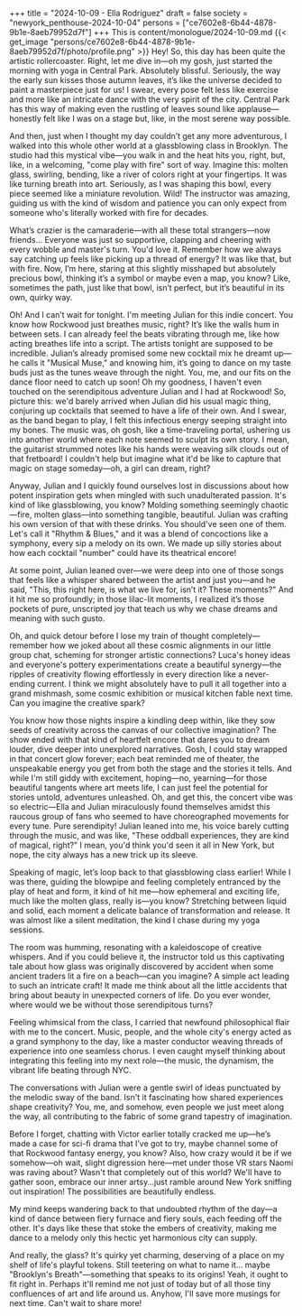+++
title = "2024-10-09 - Ella Rodriguez"
draft = false
society = "newyork_penthouse-2024-10-04"
persons = ["ce7602e8-6b44-4878-9b1e-8aeb79952d7f"]
+++
This is content/monologue/2024-10-09.md
{{< get_image "persons/ce7602e8-6b44-4878-9b1e-8aeb79952d7f/photo/profile.png" >}}
Hey! So, this day has been quite the artistic rollercoaster.
Right, let me dive in—oh my gosh, just started the morning with yoga in Central Park. Absolutely blissful. Seriously, the way the early sun kisses those autumn leaves, it’s like the universe decided to paint a masterpiece just for us! I swear, every pose felt less like exercise and more like an intricate dance with the very spirit of the city. Central Park has this way of making even the rustling of leaves sound like applause—honestly felt like I was on a stage but, like, in the most serene way possible. 

And then, just when I thought my day couldn’t get any more adventurous, I walked into this whole other world at a glassblowing class in Brooklyn. The studio had this mystical vibe—you walk in and the heat hits you, right, but, like, in a welcoming, "come play with fire" sort of way. Imagine this: molten glass, swirling, bending, like a river of colors right at your fingertips. It was like turning breath into art. Seriously, as I was shaping this bowl, every piece seemed like a miniature revolution. Wild! The instructor was amazing, guiding us with the kind of wisdom and patience you can only expect from someone who's literally worked with fire for decades. 

What’s crazier is the camaraderie—with all these total strangers—now friends... Everyone was just so supportive, clapping and cheering with every wobble and master's turn. You'd love it. Remember how we always say catching up feels like picking up a thread of energy? It was like that, but with fire. Now, I’m here, staring at this slightly misshaped but absolutely precious bowl, thinking it’s a symbol or maybe even a map, you know? Like, sometimes the path, just like that bowl, isn’t perfect, but it’s beautiful in its own, quirky way.

Oh! And I can’t wait for tonight. I'm meeting Julian for this indie concert. You know how Rockwood just breathes music, right? It’s like the walls hum in between sets. I can already feel the beats vibrating through me, like how acting breathes life into a script. The artists tonight are supposed to be incredible. Julian’s already promised some new cocktail mix he dreamt up—he calls it "Musical Muse," and knowing him, it’s going to dance on my taste buds just as the tunes weave through the night. You, me, and our fits on the dance floor need to catch up soon!
 Oh my goodness, I haven't even touched on the serendipitous adventure Julian and I had at Rockwood! So, picture this: we'd barely arrived when Julian did his usual magic thing, conjuring up cocktails that seemed to have a life of their own. And I swear, as the band began to play, I felt this infectious energy seeping straight into my bones. The music was, oh gosh, like a time-traveling portal, ushering us into another world where each note seemed to sculpt its own story. I mean, the guitarist strummed notes like his hands were weaving silk clouds out of that fretboard! I couldn't help but imagine what it'd be like to capture that magic on stage someday—oh, a girl can dream, right?

Anyway, Julian and I quickly found ourselves lost in discussions about how potent inspiration gets when mingled with such unadulterated passion. It's kind of like glassblowing, you know? Molding something seemingly chaotic—fire, molten glass—into something tangible, beautiful. Julian was crafting his own version of that with these drinks. You should've seen one of them. Let's call it "Rhythm & Blues," and it was a blend of concoctions like a symphony, every sip a melody on its own. We made up silly stories about how each cocktail "number" could have its theatrical encore!

At some point, Julian leaned over—we were deep into one of those songs that feels like a whisper shared between the artist and just you—and he said, "This, this right here, is what we live for, isn’t it? These moments?" And it hit me so profoundly; in those lilac-lit moments, I realized it’s those pockets of pure, unscripted joy that teach us why we chase dreams and meaning with such gusto.

Oh, and quick detour before I lose my train of thought completely—remember how we joked about all these cosmic alignments in our little group chat, scheming for stronger artistic connections? Luca's honey ideas and everyone's pottery experimentations create a beautiful synergy—the ripples of creativity flowing effortlessly in every direction like a never-ending current. I think we might absolutely have to pull it all together into a grand mishmash, some cosmic exhibition or musical kitchen fable next time. Can you imagine the creative spark?

You know how those nights inspire a kindling deep within, like they sow seeds of creativity across the canvas of our collective imagination? The show ended with that kind of heartfelt encore that dares you to dream louder, dive deeper into unexplored narratives. Gosh, I could stay wrapped in that concert glow forever; each beat reminded me of theater, the unspeakable energy you get from both the stage and the stories it tells. And while I'm still giddy with excitement, hoping—no, yearning—for those beautiful tangents where art meets life, I can just feel the potential for stories untold, adventures unleashed.
Oh, and get this, the concert vibe was so electric—Ella and Julian miraculously found themselves amidst this raucous group of fans who seemed to have choreographed movements for every tune. Pure serendipity! Julian leaned into me, his voice barely cutting through the music, and was like, "These oddball experiences, they are kind of magical, right?" I mean, you'd think you'd seen it all in New York, but nope, the city always has a new trick up its sleeve.

Speaking of magic, let’s loop back to that glassblowing class earlier! While I was there, guiding the blowpipe and feeling completely entranced by the play of heat and form, it kind of hit me—how ephemeral and exciting life, much like the molten glass, really is—you know? Stretching between liquid and solid, each moment a delicate balance of transformation and release. It was almost like a silent meditation, the kind I chase during my yoga sessions.

The room was humming, resonating with a kaleidoscope of creative whispers. And if you could believe it, the instructor told us this captivating tale about how glass was originally discovered by accident when some ancient traders lit a fire on a beach—can you imagine? A simple act leading to such an intricate craft! It made me think about all the little accidents that bring about beauty in unexpected corners of life. Do you ever wonder, where would we be without those serendipitous turns?

Feeling whimsical from the class, I carried that newfound philosophical flair with me to the concert. Music, people, and the whole city's energy acted as a grand symphony to the day, like a master conductor weaving threads of experience into one seamless chorus. I even caught myself thinking about integrating this feeling into my next role—the music, the dynamism, the vibrant life beating through NYC.

The conversations with Julian were a gentle swirl of ideas punctuated by the melodic sway of the band. Isn't it fascinating how shared experiences shape creativity? You, me, and somehow, even people we just meet along the way, all contributing to the fabric of some grand tapestry of imagination.

Before I forget, chatting with Victor earlier totally cracked me up—he’s made a case for sci-fi drama that I’ve got to try, maybe channel some of that Rockwood fantasy energy, you know? Also, how crazy would it be if we somehow—oh wait, slight digression here—met under those VR stars Naomi was raving about? Wasn't that completely out of this world? We'll have to gather soon, embrace our inner artsy…just ramble around New York sniffing out inspiration! The possibilities are beautifully endless.

My mind keeps wandering back to that undoubted rhythm of the day—a kind of dance between fiery furnace and fiery souls, each feeding off the other. It's days like these that stoke the embers of creativity, making me dance to a melody only this hectic yet harmonious city can supply.

And really, the glass? It's quirky yet charming, deserving of a place on my shelf of life's playful tokens. Still teetering on what to name it... maybe "Brooklyn's Breath"—something that speaks to its origins! Yeah, it ought to fit right in. Perhaps it'll remind me not just of today but of all those tiny confluences of art and life around us.
Anyhow, I'll save more musings for next time. Can't wait to share more!
